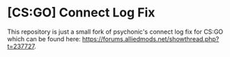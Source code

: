 # [CS:GO] Connect Log Fix
This repository is just a small fork of psychonic's connect log fix for CS:GO which can be found here: https://forums.alliedmods.net/showthread.php?t=237727.

